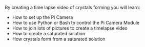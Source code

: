 By creating a time lapse video of crystals forming you will learn:

- How to set up the Pi Camera
- How to use Python or Bash to control the Pi Camera Module
- How to join lots of pictures to create a timelapse video
- How to create a saturated solution
- How crystals form from a saturated solution
